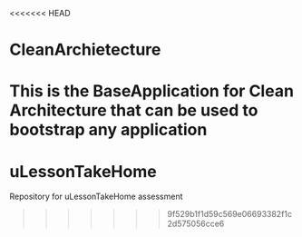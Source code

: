 <<<<<<< HEAD
# CleanArchietecture
This is the BaseApplication for Clean Architecture that can be used to bootstrap any application
=======
# uLessonTakeHome
Repository for uLessonTakeHome assessment
>>>>>>> 9f529b1f1d59c569e06693382f1c2d575056cce6
